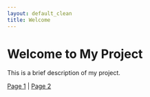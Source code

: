 ```yaml
---
layout: default_clean
title: Welcome
---
```


# Welcome to My Project

This is a brief description of my project.

[Page 1](page1.html) | [Page 2](page2.html)


